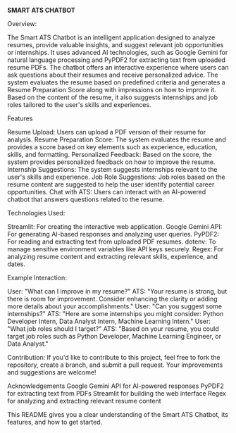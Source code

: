 **SMART ATS CHATBOT**

Overview:

The Smart ATS Chatbot is an intelligent application designed to analyze resumes, provide valuable insights, and suggest relevant job opportunities or internships. 
It uses advanced AI technologies, such as Google Gemini for natural language processing and PyPDF2 for extracting text from uploaded resume PDFs. 
The chatbot offers an interactive experience where users can ask questions about their resumes and receive personalized advice.
The system evaluates the resume based on predefined criteria and generates a Resume Preparation Score along with impressions on how to improve it. 
Based on the content of the resume, it also suggests internships and job roles tailored to the user's skills and experiences.

Features

Resume Upload: Users can upload a PDF version of their resume for analysis.
Resume Preparation Score: The system evaluates the resume and provides a score based on key elements such as experience, education, skills, and formatting.
Personalized Feedback: Based on the score, the system provides personalized feedback on how to improve the resume.
Internship Suggestions: The system suggests internships relevant to the user's skills and experience.
Job Role Suggestions: Job roles based on the resume content are suggested to help the user identify potential career opportunities.
Chat with ATS: Users can interact with an AI-powered chatbot that answers questions related to the resume.

Technologies Used:

Streamlit: For creating the interactive web application.
Google Gemini API: For generating AI-based responses and analyzing user queries.
PyPDF2: For reading and extracting text from uploaded PDF resumes.
dotenv: To manage sensitive environment variables like API keys securely.
Regex: For analyzing resume content and extracting relevant skills, experience, and dates.

Example Interaction:

User: "What can I improve in my resume?"
ATS: "Your resume is strong, but there is room for improvement. Consider enhancing the clarity or adding more details about your accomplishments."
User: "Can you suggest some internships?"
ATS: "Here are some internships you might consider: Python Developer Intern, Data Analyst Intern, Machine Learning Intern."
User: "What job roles should I target?"
ATS: "Based on your resume, you could target job roles such as Python Developer, Machine Learning Engineer, or Data Analyst."

Contribution:
If you'd like to contribute to this project, feel free to fork the repository, create a branch, and submit a pull request. Your improvements and suggestions are welcome!

Acknowledgements
Google Gemini API for AI-powered responses
PyPDF2 for extracting text from PDFs
Streamlit for building the web interface
Regex for analyzing and extracting relevant resume content

This README gives you a clear understanding of the Smart ATS Chatbot, its features, and how to get started.

